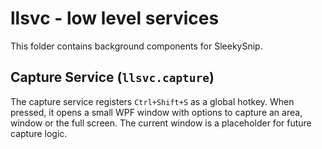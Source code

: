 # llsvc - low level services

This folder contains background components for SleekySnip.

## Capture Service (`llsvc.capture`)

The capture service registers `Ctrl+Shift+S` as a global hotkey. When pressed,
it opens a small WPF window with options to capture an area, window or the full
screen. The current window is a placeholder for future capture logic.
